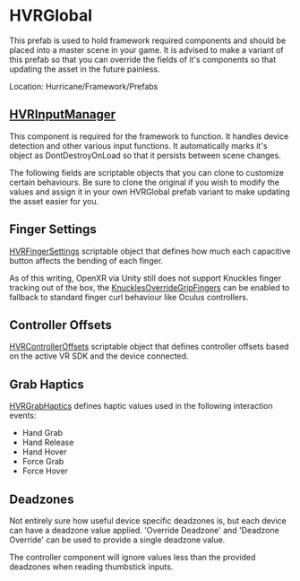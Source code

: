# HVRGlobal

This prefab is used to hold framework required components and should be placed into a master scene in your game. It is advised to make a variant of this prefab so that you can override the fields of it's components so that updating the asset in the future painless.

Location: Hurricane/Framework/Prefabs

## [HVRInputManager](xref:HurricaneVR.Framework.ControllerInput.HVRInputManager)

This component is required for the framework to function. It handles device detection and other various input functions. It automatically marks it's object as DontDestroyOnLoad so that it persists between scene changes.

The following fields are scriptable objects that you can clone to customize certain behaviours. Be sure to clone the original if you wish to modify the values and assign it in your own HVRGlobal prefab variant to make updating the asset easier for you.

## Finger Settings

[HVRFingerSettings](xref:HurricaneVR.Framework.Shared.HVRFingerSettings) scriptable object that defines how much each capacitive button affects the bending of each finger.

As of this writing, OpenXR via Unity still does not support Knuckles finger tracking out of the box, the  [KnucklesOverrideGripFingers](xref:HurricaneVR.Framework.Shared.HVRFingerSettings.KnucklesOverrideGripFingers)  can be enabled to fallback to standard finger curl behaviour like Oculus controllers.

## Controller Offsets

[HVRControllerOffsets](xref:HurricaneVR.Framework.Components.HVRControllerOffsets) scriptable object that defines controller offsets based on the active VR SDK and the device connected. 

## Grab Haptics

[HVRGrabHaptics](xref:HurricaneVR.Framework.Shared.HVRGrabHaptics) defines haptic values used in the following interaction events:
- Hand Grab
- Hand Release
- Hand Hover
- Force Grab
- Force Hover

## Deadzones

Not entirely sure how useful device specific deadzones is, but each device can have a deadzone value applied. 
'Override Deadzone' and 'Deadzone Override' can be used to provide a single deadzone value.

The controller component will ignore values less than the provided deadzones when reading thumbstick inputs.
